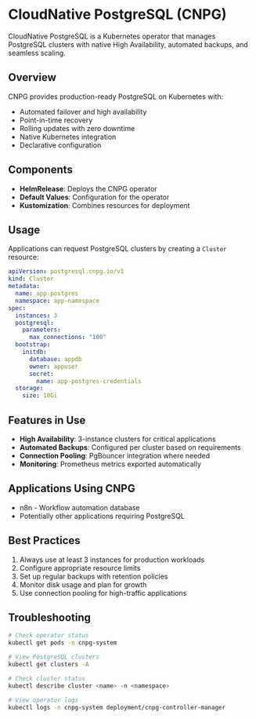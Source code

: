 # CloudNative PostgreSQL (CNPG)

CloudNative PostgreSQL is a Kubernetes operator that manages PostgreSQL clusters with native High Availability, automated backups, and seamless scaling.

## Overview

CNPG provides production-ready PostgreSQL on Kubernetes with:
- Automated failover and high availability
- Point-in-time recovery
- Rolling updates with zero downtime
- Native Kubernetes integration
- Declarative configuration

## Components

- **HelmRelease**: Deploys the CNPG operator
- **Default Values**: Configuration for the operator
- **Kustomization**: Combines resources for deployment

## Usage

Applications can request PostgreSQL clusters by creating a `Cluster` resource:

```yaml
apiVersion: postgresql.cnpg.io/v1
kind: Cluster
metadata:
  name: app-postgres
  namespace: app-namespace
spec:
  instances: 3
  postgresql:
    parameters:
      max_connections: "100"
  bootstrap:
    initdb:
      database: appdb
      owner: appuser
      secret:
        name: app-postgres-credentials
  storage:
    size: 10Gi
```

## Features in Use

- **High Availability**: 3-instance clusters for critical applications
- **Automated Backups**: Configured per cluster based on requirements
- **Connection Pooling**: PgBouncer integration where needed
- **Monitoring**: Prometheus metrics exported automatically

## Applications Using CNPG

- n8n - Workflow automation database
- Potentially other applications requiring PostgreSQL

## Best Practices

1. Always use at least 3 instances for production workloads
2. Configure appropriate resource limits
3. Set up regular backups with retention policies
4. Monitor disk usage and plan for growth
5. Use connection pooling for high-traffic applications

## Troubleshooting

```bash
# Check operator status
kubectl get pods -n cnpg-system

# View PostgreSQL clusters
kubectl get clusters -A

# Check cluster status
kubectl describe cluster <name> -n <namespace>

# View operator logs
kubectl logs -n cnpg-system deployment/cnpg-controller-manager
```